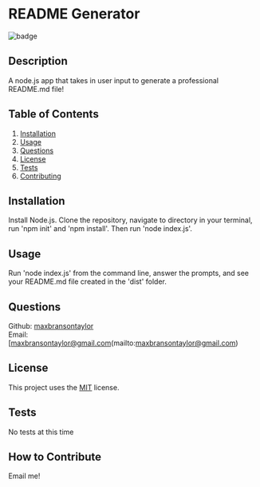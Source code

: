 # README Generator

![badge](https://img.shields.io/badge/license-MIT-blue)

## Description

A node.js app that takes in user input to generate a professional README.md file!

## Table of Contents

1. [Installation](#installation)
2. [Usage](#usage)
3. [Questions](#questions)
4. [License](#license)
5. [Tests](#tests)
6. [Contributing](#how-to-contribute)

## Installation

Install Node.js. Clone the repository, navigate to directory in your terminal, run 'npm init' and 'npm install'. Then run 'node index.js'.

## Usage

Run 'node index.js' from the command line, answer the prompts, and see your README.md file created in the 'dist' folder.

## Questions

Github: [maxbransontaylor](https://github.com/maxbransontaylor) </br>
Email: [maxbransontaylor@gmail.com(mailto:maxbransontaylor@gmail.com)

## License

This project uses the [MIT](https://choosealicense.com/licenses/mit) license.

## Tests

No tests at this time

## How to Contribute

Email me!
